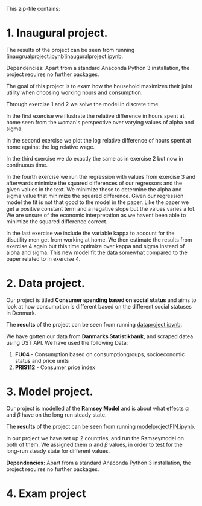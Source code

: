 This zip-file contains:

# 1. Inaugural project. 
The results of the project can be seen from running [inaugrualproject.ipynb]inauguralproject.ipynb.

Dependencies: Apart from a standard Anaconda Python 3 installation, the project requires no further packages.

The goal of this project is to exam how the household maximizes their joint utility when choosing working hours and consumption.

Through exercise 1 and 2 we solve the model in discrete time.

In the first exercise we illustrate the relative difference in hours spent at home seen from the woman's perspective over varying values of alpha and sigma.

In the second exercise we plot the log relative difference of hours spent at home against the log relative wage.

In the third exercise we do exactly the same as in exercise 2 but now in continuous time.

In the fourth exercise we run the regression with values from exercise 3 and afterwards minimize the squared differences of our regressors and the given values in the text. We minimize these to determine the alpha and sigma value that minimize the squared difference. Given our regression model the fit is not that good to the model in the paper. Like the paper we get a positive constant term and a negative slope but the values varies a lot. We are unsure of the economic interpretation as we havent been able to minimize the squared difference correct.

In the last exercise we include the variable kappa to account for the disutility men get from working at home. We then estimate the results from exercise 4 again but this time optimize over kappa and sigma instead of alpha and sigma. This new model fit the data somewhat compared to the paper related to in exercise 4.

# 2. Data project. 

Our project is titled **Consumer spending based on social status** and aims to look at how consumption is different based on the different social statuses in Denmark.

The **results** of the project can be seen from running [dataproject.ipynb](dataproject.ipynb).

We have gotten our data from **Danmarks Statistikbank**, and scraped datea using DST API. We have used the following Data:

1. **FU04** - Consumption based on consumptiongroups, socioeconomic status and price units
2. **PRIS112** - Consumer price index

# 3. Model project.

Our project is modelled af the **Ramsey Model** and is about what effects $\alpha$ and $\beta$ have on the long run steady state.

The **results** of the project can be seen from running [modelprojectFIN.ipynb](ModelprojectFIN.ipynb).

In our project we have set up 2 countries, and run the Ramseymodel on both of them. We assigned them  $\alpha$ and $\beta$ values, in order to test for the long-run steady state for different values. 

**Dependencies:** Apart from a standard Anaconda Python 3 installation, the project requires no further packages.

# 4. Exam project

